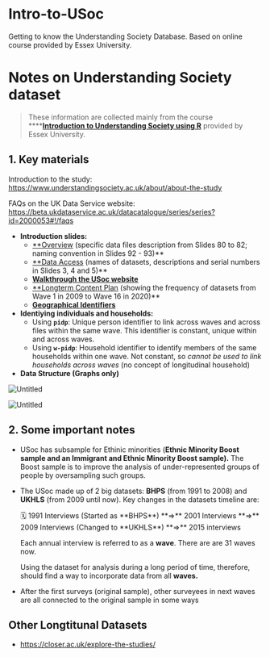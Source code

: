 # Intro-to-USoc
Getting to know the Understanding Society Database. Based on online course provided by Essex University.
# Notes on Understanding Society dataset

> These information are collected mainly from the course ******[Introduction to Understanding Society using R](https://open.essex.ac.uk/course/view.php?id=221)** provided by Essex University.
> 

## 1. Key materials

Introduction to the study: https://www.understandingsociety.ac.uk/about/about-the-study

FAQs on the UK Data Service website: https://beta.ukdataservice.ac.uk/datacatalogue/series/series?id=2000053#!/faqs

- **Introduction slides:**
    - [**Overview](https://open.essex.ac.uk/pluginfile.php/221375/mod_resource/content/27/StudyOverview.pdf) (specific data files description from Slides 80 to 82; naming convention in Slides 92 - 93)**
    - [**Data Access](https://open.essex.ac.uk/pluginfile.php/221379/mod_resource/content/9/DataAccess.pdf) (names of datasets, descriptions and serial numbers in Slides 3, 4 and 5)**
    - [**Walkthrough the USoc website**](https://open.essex.ac.uk/pluginfile.php/221383/mod_resource/content/13/WebsiteWalkThrough.pdf)
    - [**Longterm Content Plan](https://www.understandingsociety.ac.uk/sites/default/files/downloads/general/long-term-content-plan.pdf) (showing the frequency of datasets from Wave 1 in 2009 to Wave 16 in 2020)**
    - [**Geographical Identifiers**](https://www.understandingsociety.ac.uk/documentation/linked-data/geographical-identifiers)
- **Identiying individuals and households:**
    - Using **`pidp`**: Unique person identifier to link across waves and across files within the same wave. This identifier is constant, unique within and across waves.
    - Using **`w-pidp`**: Household identifier to identify members of the same households within one wave. Not constant, so *cannot be used to link households across waves* (no concept of longitudinal household)
- **Data Structure (Graphs only)**

![Untitled](https://s3-us-west-2.amazonaws.com/secure.notion-static.com/440d5081-0121-4924-b138-226b296428ff/Untitled.png)

![Untitled](https://s3-us-west-2.amazonaws.com/secure.notion-static.com/03ebe243-f974-444f-8c5e-877a70aafa00/Untitled.png)

## 2. Some important notes

- USoc has subsample for Ethinic minorities (**Ethnic Minority Boost sample and an Immigrant and Ethnic Minority Boost sample).** The Boost sample is to improve the analysis of under-represented groups of people by oversampling such groups.
- The USoc made up of 2 big datasets: **BHPS** (from 1991 to 2008) and **UKHLS** (from 2009 until now). Key changes in the datasets timeline are:
    
    <aside>
    🗓️ 1991 Interviews (Started as **BHPS**) **⇒** 2001 Interviews **⇒** 2009 Interviews (Changed to **UKHLS**) **⇒** 2015 interviews
    
    </aside>
    
    Each annual interview is referred to as a **wave**. There are are 31 waves now.
    
    Using the dataset for analysis during a long period of time, therefore, should find a way to incorporate data from all **waves.** 
    
- After the first surveys (original sample), other surveyees in next waves are all connected to the original sample in some ways

## **Other Longtitunal Datasets**

- https://closer.ac.uk/explore-the-studies/
